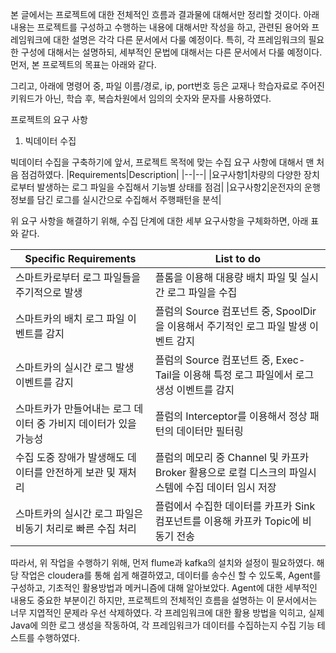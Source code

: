 본 글에서는 프로젝트에 대한 전체적인 흐름과 결과물에 대해서만 정리할 것이다.
아래 내용는 프로젝트를 구성하고 수행하는 내용에 대해서만 작성을 하고, 관련된 용어와 프레임워크에 대한 설명은 각각 다른 문서에서 다룰 예정이다.
특히, 각 프레임워크의 필요한 구성에 대해서는 설명하되, 세부적인 문법에 대해서는 다른 문서에서 다룰 예정이다.
먼저, 본 프로젝트의 목표는 아래와 같다.

그리고, 아래에 명령어 중, 파일 이름/경로, ip, port번호 등은 교재나 학습자료로 주어진 키워드가 아닌, 학습 후, 복습차원에서 임의의 숫자와 문자를 사용하였다.

프로젝트의 요구 사항



1. 빅데이터 수집

빅데이터 수집을 구축하기에 앞서, 프로젝트 목적에 맞는 수집 요구 사항에 대해서 맨 처음 점검하였다.
|Requirements|Description|
|--|--|
|요구사항1|차량의 다양한 장치로부터 발생하는 로그 파일을 수집해서 기능별 상태를 점검|
|요구사항2|운전자의 운행 정보를 담긴 로그를 실시간으로 수집해서 주행패턴을 분석|

위 요구 사항을 해결하기 위해, 수집 단계에 대한 세부 요구사항을 구체화하면, 아래 표와 같다.

|Specific Requirements|List to do|
|--|--|
|스마트카로부터 로그 파일들을 주기적으로 발생|플롬을 이용해 대용량 배치 파일 및 실시간 로그 파일을 수집|
|스마트카의 배치 로그 파일 이벤트를 감지|플럼의 Source 컴포넌트 중, SpoolDir을 이용해서 주기적인 로그 파일 발생 이벤트 감지|
|스마트카의 실시간 로그 발생 이벤트를 감지|플럼의 Source 컴포넌트 중, Exec-Tail을 이용해 특정 로그 파일에서 로그 생성 이벤트를 감지|
|스마트카가 만들어내는 로그 데이터 중 가비지 데이터가  있을 가능성|플럼의 Interceptor를 이용해서 정상 패턴의 데이터만 필터링|
|수집 도중 장애가 발생해도 데이터를 안전하게 보관 및 재처리|플럼의 메모리 중 Channel 및 카프카 Broker 활용으로 로컬 디스크의 파일시스템에 수집 데이터 임시 저장|
|스마트카의 실시간 로그 파일은 비동기 처리로 빠른 수집 처리|플럼에서 수집한 데이터를 카프카 Sink 컴포넌트를 이용해 카프카 Topic에 비동기 전송|

따라서, 위 작업을 수행하기 위해, 먼저 flume과 kafka의 설치와 설정이 필요하였다. 해당 작업은 cloudera를 통해 쉽게 해결하였고, 데이터를 송수신 할 수 있도록, Agent를 구성하고, 기초적인 활용방법과 메커니즘에 대해 알아보았다.
Agent에 대한 세부적인 내용도 중요한 부분이긴 하지만, 프로젝트의 전체적인 흐름을 설명하는 이 문서에서는 너무 지엽적인 문제라 우선 삭제하였다.
각 프레임워크에 대한 활용 방법을 익히고, 실제 Java에 의한 로그 생성을 작동하여, 각 프레임워크가 데이터를 수집하는지 수집 기능 테스트를 수행하였다.



 





<!--

#### 2.1. SmartCarInfo Agent 생성하기
플럼을 통해 데이터를 수집하기 위해 플럼 에이전트를 생성하고 설정해야 한다.
먼저, Agent 이름을 설정해야 하는데, 구성 파일 내 객체를 구분하는 이름이기 때문에 구성 파일(.conf)와 동일하게 한다면, Agent 이름은 큰 제약은 없다. 여기 Agent를 SeminarNotes_Agent라고 가정하고, 구성 파일을 작성해보겠다. 구성 파일은 Agent가 어떤 파일과 데이터를 읽어, 어떤 동작을 하는지 명세하는 파일이며, 각 구성 정보는 다음과 같은 의미를 갖는다.

먼저, sources, channels, sinks에 대해 정의를 한다.
``` conf
SeminarNotes_Agent.sources = SmartCarInfo_SpoolSource
SeminarNotes_Agent.channels = SmartCarInfo_Channel
SeminarNotes_Agent.sinks = SmartCarInfo_LoggerSink
```

정의된 각 구성요소들의 상세 정보에 대해 값을 작성한다. 소스의 타입은 spoodir를 사용하며, 로그 파일이 생성 되는 위치는 '/home/.../specific-path'이고, 처리된 파일은 즉시(immediate) 삭제하며, 배치 사이즈는 1000으로 한번에 처리할 수 있는 일의 양을 의미한다.
``` conf
SeminarNotes_Agent.sources.SmartCarInfo_SpoolSource.type = spooldir
SeminarNotes_Agent.sources.SmartCarInfo_SpoolSource.spoolDir = /home/.../specific-path
SeminarNotes_Agent.sources.SmartCarInfo_SpoolSource.deletePolicy = immediate
SeminarNotes_Agent.sources.SmartCarInfo_SpoolSource.batchSize = 1000
```

아래는 채널에 대한 내용이다. 채널(channels)은 sources와 sinks 사이에서 중간 버퍼 역할을 수행한다. channels의 tpye은 memory, file, DB 세 가지 경우가 있는데, 그 중 memory의 속도가 가장 빠르다. Capacity/transactionCapacity(수용력/처리수용력)은 각각 5만/5천으로 설정하였다.
``` conf
SeminarNotes_Agent.sources.SmartCarInfo_Channel.type = memory
SeminarNotes_Agent.sources.SmartCarInfo_Channel.capacity = 50000
SeminarNotes_Agent.sources.SmartCarInfo_Channel.transactionCapacity = 5000
```

데이터는 sources와 channels을 통해 sinks로 도착한다. 여기에서는 수집된 데이터를 log로 처리하기 때문에, type을 logger로 설정하였다.
``` conf
SeminarNotes_Agent.sinks.SmartCarInfo_Channel.type = logger
```

마지막 작업은 위에서 구성된 3개의 객체의 채널을 서로 맞춰주는 것인데, sources-channels-sinks의 채널을 모두 동일하게 설정한다.
``` conf
SeminarNotes_Agent.sources.SmartCarInfo_SpoolSource.channels = SmartCarInfo_Channel
SeminarNotes_Agent.sinks.SmartCarInfo_Channel.channels = SmartCarInfo_Channel
```

sources에서 수집된 데이터를 channels로 옮기기 전에 데이터를 가로채(intercept)서, 데이터 전처리를 수행해야 하기 때문에, 위 주석 부분('# [중단부]Interceptor 설정 정보 추가') 위치에 Interceptor에 대한 구성 정보가 추가된다. 
Interceptor 중, 수집된 데이터 중, 가비지 데이터(garbage data)로부터 데이터를 필터링 하기 때문에, filterInterceptor로 구성하고, type은 regular expression(정규식)이며, regex에는 데이터에 대응하는 정규식을 작성한다. 아래에서는 숫자 14자리에 대한 정규식을 작성하였다. excludeEvents는 정규식에 의해 필터링된 데이터는 모두 제외시킨다는 구성 정보이다. 위 정보를 업데이트한 구성 파일은 아래와 같다.
``` conf
SeminarNotes_Agent.sources = SmartCarInfo_SpoolSource
SeminarNotes_Agent.channels = SmartCarInfo_Channel
SeminarNotes_Agent.sinks = SmartCarInfo_LoggerSink

SeminarNotes_Agent.sources.SmartCarInfo_SpoolSource.type = spooldir
SeminarNotes_Agent.sources.SmartCarInfo_SpoolSource.spoolDir = /home/.../specific-path
SeminarNotes_Agent.sources.SmartCarInfo_SpoolSource.deletePolicy = immediate
SeminarNotes_Agent.sources.SmartCarInfo_SpoolSource.batchSize = 1000

# [중단부]Interceptor 설정 정보 추가
SeminarNotes_Agent.sources.SmartCarInfo_SpoolSource.interceptors.filterInterceptor.type = regex_filter
SeminarNotes_Agent.sources.SmartCarInfo_SpoolSource.interceptors.filterInterceptor.regex = ^\d{14}
SeminarNotes_Agent.sources.SmartCarInfo_SpoolSource.interceptors.filterInterceptor.excludeEvents = false

SeminarNotes_Agent.sources.SmartCarInfo_Channel.type = memory
SeminarNotes_Agent.sources.SmartCarInfo_Channel.capacity = 50000
SeminarNotes_Agent.sources.SmartCarInfo_Channel.transactionCapacity = 5000

SeminarNotes_Agent.sinks.SmartCarInfo_Channel.type = logger

SeminarNotes_Agent.sources.SmartCarInfo_SpoolSource.channels = SmartCarInfo_Channel
SeminarNotes_Agent.sinks.SmartCarInfo_Channel.channels = SmartCarInfo_Channel
```

#### 2.2. DriverCarInfo Agent 생성하기

마지막으로 에이전트에 추가해줄 설정은 DriverCarInfo이다. 수집 해야 하는 로그 정보는 차량에 대한 정보 뿐만 아니라 운전자에 대한 실시간 운행 정보도 수집을 해야해서, 그 데이터를 별도로 관리하기 위해 DriverCarInfo라는 설정을 추가한다. 차량 로그 정보(SmartCarInfo)와 동일하게, 상단부에 sources, channels, sinks에 대해 정의를 한다. 그리고, 하단부 DriverCarInfo에서 사용할 TailSource에 대해 정의를 한다. 차량 로그 정보(SmartCarInfo)의 경우 배치파일로 처리를 하지만, 운전자의 운행 정보는 실시간으로 처리하기 때문에 Type은 exec(실행 파일), command는 로그 파일 내 새롭게 추가된 데이터만 모니터링할 수 있게 'tail -F /home/.../SmartCarDriverInfo.log'로 설정한다. 마지막으로 한꺼번에 처리할 수 있는 작업 단위(batch size)를 1000으로 세팅한다. 추가한 설정 정보는 아래와 같다.

``` conf
# [상단부]DriverCarInfo에 대한 정의 추가
SeminarNotes_Agent.sources = SmartCarInfo_SpoolSource  DriverCarInfo_TailSource
SeminarNotes_Agent.channels = SmartCarInfo_Channel  DriverCarInfo_Chaneel
SeminarNotes_Agent.sinks = SmartCarInfo_LoggerSink  DriverCarInfo_KafkaSink

SeminarNotes_Agent.sources.SmartCarInfo_SpoolSource.type = spooldir
SeminarNotes_Agent.sources.SmartCarInfo_SpoolSource.spoolDir = /home/.../specific-path/
SeminarNotes_Agent.sources.SmartCarInfo_SpoolSource.deletePolicy = immediate
SeminarNotes_Agent.sources.SmartCarInfo_SpoolSource.batchSize = 1000

SeminarNotes_Agent.sources.SmartCarInfo_SpoolSource.interceptors.filterInterceptor.type = regex_filter
SeminarNotes_Agent.sources.SmartCarInfo_SpoolSource.interceptors.filterInterceptor.regex = ^\d{14}
SeminarNotes_Agent.sources.SmartCarInfo_SpoolSource.interceptors.filterInterceptor.excludeEvents = false

SeminarNotes_Agent.sources.SmartCarInfo_Channel.type = memory
SeminarNotes_Agent.sources.SmartCarInfo_Channel.capacity = 50000
SeminarNotes_Agent.sources.SmartCarInfo_Channel.transactionCapacity = 5000

# [하단부]DriverCarInfo에 대한 설정 추가
SeminarNotes_Agent.DriverCarInfo_TailSource.type = exec
SeminarNotes_Agent.DriverCarInfo_TailSource.cammand = tail -F /home/.../SmartCarDriverInfo.log
SeminarNotes_Agent.sinks.SmartCarInfo_Channel.type = logger
SeminarNotes_Agent.DriverCarInfo_TailSource.restart = true
SeminarNotes_Agent.DriverCarInfo_TailSource.batchsize = 1000

SeminarNotes_Agent.sources.SmartCarInfo_SpoolSource.channels = SmartCarInfo_Channel
SeminarNotes_Agent.sinks.SmartCarInfo_Channel.channels = SmartCarInfo_Channel
```

마지막으로, '# 기본구성'에서 DriverCarInfo에 대한 Interceptor를 구성한다. DriverCarInfo의 경우, 실시간으로 수집된 데이터를 카프카로 보내야하기 때문에 '# 카프카 구성'에 Kafka_Sink를 정의한다. 이후, '# 채널 구성'에서 다른 객체와 정보를 서로 주고 받을 수 있도록 채널을 맞추는 세팅을 한다. 

``` conf
SeminarNotes_Agent.sources = SmartCarInfo_SpoolSource  DriverCarInfo_TailSource
SeminarNotes_Agent.channels = SmartCarInfo_Channel  DriverCarInfo_Chaneel
SeminarNotes_Agent.sinks = SmartCarInfo_LoggerSink  DriverCarInfo_KafkaSink

SeminarNotes_Agent.sources.SmartCarInfo_SpoolSource.type = spooldir
SeminarNotes_Agent.sources.SmartCarInfo_SpoolSource.spoolDir = /home/.../specific-path/
SeminarNotes_Agent.sources.SmartCarInfo_SpoolSource.deletePolicy = immediate
SeminarNotes_Agent.sources.SmartCarInfo_SpoolSource.batchSize = 1000

SeminarNotes_Agent.sources.SmartCarInfo_SpoolSource.interceptors.filterInterceptor.type = regex_filter
SeminarNotes_Agent.sources.SmartCarInfo_SpoolSource.interceptors.filterInterceptor.regex = ^\d{14}
SeminarNotes_Agent.sources.SmartCarInfo_SpoolSource.interceptors.filterInterceptor.excludeEvents = false

SeminarNotes_Agent.sources.SmartCarInfo_Channel.type = memory
SeminarNotes_Agent.sources.SmartCarInfo_Channel.capacity = 100000
SeminarNotes_Agent.sources.SmartCarInfo_Channel.transactionCapacity = 10000

SeminarNotes_Agent.DriverCarInfo_TailSource.type = exec
SeminarNotes_Agent.DriverCarInfo_TailSource.cammand = tail -F /home/.../SmartCarDriverInfo.log
SeminarNotes_Agent.sinks.SmartCarInfo_Channel.type = logger
SeminarNotes_Agent.DriverCarInfo_TailSource.restart = true
SeminarNotes_Agent.DriverCarInfo_TailSource.batchsize = 1000

SeminarNotes_Agent.sources.SmartCarInfo_SpoolSource.channels = SmartCarInfo_Channel
SeminarNotes_Agent.sinks.SmartCarInfo_Channel.channels = SmartCarInfo_Channel

# 기본 구성
SeminarNotes_Agent.sources.DriverCarInfo_TailSource.interceptors = filterInterceptor2

SeminarNotes_Agent.sources.DriverCarInfo_TailSource.interceptors.filterInterceptor2.type = regex_filter
SeminarNotes_Agent.sources.DriverCarInfo_TailSource.interceptors.filterInterceptor2.regex = ^\\d{14}
SeminarNotes_Agent.sources.DriverCarInfo_TailSource.interceptors.filterInterceptor2.excludeEvents = false

# 카프카 구성
SeminarNotes_Agent.sinks.DriverCarInfo_KafkaSink.type = org.apache.flume.sink.kafka.KafkaSink
SeminarNotes_Agent.sinks.DriverCarInfo_KafkaSink.topic = SmartCar-Topi
SeminarNotes_Agent.sinks.DriverCarInfo_KafkaSink.brokerList = server02.hadoop.com:9092
SeminarNotes_Agent.sinks.DriverCarInfo_KafkaSink.requiredAcks = 1
SeminarNotes_Agent.sinks.DriverCarInfo_KafkaSink.batchSize = 1000

# 채널 구성
SeminarNotes_Agent.channels.DriverCarInfo_Channel.type = memory
SeminarNotes_Agent.channels.DriverCarInfo_Channel.capacity= 50000
SeminarNotes_Agent.channels.DriverCarInfo_Channel.transactionCapacity = 5000

SeminarNotes_Agent.sources.DriverCarInfo_TailSource.channels = DriverCarInfo_Channel
SeminarNotes_Agent.sinks.DriverCarInfo_KafkaSink.channel = DriverCarInfo_Channel
```

#### 2.3. 기능 테스트

아래 명령어를 통해 먼저, 로그 파일을 생성하는 log-simulator를 백그라운드 방식으로 실행한다.
```
$ java -cp bigdata.smartcar.loggen-1.0 jar com.wikibook.bigdata.smartcar.loggen.CarLogMain [YYYYMMDD] [NumCar] &
$ java -cp bigdata.smartcar.loggen-1.0 jar com.wikibook.bigdata.smartcar.loggen.DriverLogMain [YYYYMMDD] [NumCar] &
```
[YYYYMMDD], [NumCar]는 입력 변수로, 로그 파일 생성 시, 로그 일자와 차량 대수를 의미한다.


-->
